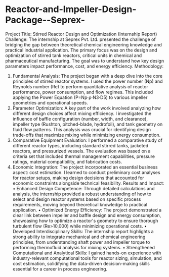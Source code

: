 # Reactor-and-Impeller-Design-Package--Seprex-

Project Title: Stirred Reactor Design and Optimization (Internship Report)
Challenge: The internship at Seprex Pvt. Ltd. presented the challenge of bridging the gap between theoretical chemical engineering knowledge and practical industrial application. The primary focus was on the design and optimization of stirred tank reactors, critical units in chemical and pharmaceutical manufacturing. The goal was to understand how key design parameters impact performance, cost, and energy efficiency.
Methodology:
1.	Fundamental Analysis: The project began with a deep dive into the core principles of stirred reactor systems. I used the power number (Np) and Reynolds number (Re) to perform quantitative analysis of reactor performance, power consumption, and flow regimes. This included applying the Power Equation (P=Np⋅ρ⋅N3⋅D5) to various impeller geometries and operational speeds.
2.	Parameter Optimization: A key part of the work involved analyzing how different design choices affect mixing efficiency. I investigated the influence of baffle configuration (number, width, and clearance), impeller type (Rushton, pitched-blade, hydrofoil), and tank geometry on fluid flow patterns. This analysis was crucial for identifying design trade-offs that maximize mixing while minimizing energy consumption.
3.	Comparative Equipment Evaluation: I performed a comparative study of different reactor types, including standard stirred tanks, jacketed reactors, and pressurized vessels. The evaluation was based on a criteria set that included thermal management capabilities, pressure ratings, material compatibility, and fabrication costs.
4.	Economic Integration: The project incorporated an essential business aspect: cost estimation. I learned to conduct preliminary cost analyses for reactor setups, making design decisions that accounted for economic constraints alongside technical feasibility.
Results and Impact:
•	Enhanced Design Competence: Through detailed calculations and analysis, the internship provided a robust understanding of how to select and design reactor systems based on specific process requirements, moving beyond theoretical knowledge to practical application.
•	Optimized Energy Efficiency: The project demonstrated a clear link between impeller and baffle design and energy consumption, showcasing how to optimize a reactor's geometry to ensure thorough turbulent flow (Re>10,000) while minimizing operational costs.
•	Developed Interdisciplinary Skills: The internship report highlights a strong ability to integrate mechanical and chemical engineering principles, from understanding shaft power and impeller torque to performing thermofluid analysis for mixing systems.
•	Strengthened Computational and Analytical Skills: I gained hands-on experience with industry-relevant computational tools for reactor sizing, simulation, and cost estimation, solidifying the data-driven decision-making skills essential for a career in process engineering.

